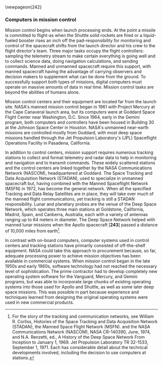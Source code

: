 \newpageon{242}

### Computers in mission control

Mission control begins when launch processing ends. At the
point a missile is committed to flight-as when the Shuttle solid rockets
are fired or a liquid-fueled booster rises an inch off the
pad-responsibility for monitoring and control of the spacecraft shifts
from the launch director and his crew to the flight director's team.
Three major tasks occupy the flight controllers: sampling the telemetry
stream to make certain everything is going well and to collect science
data, doing navigation calculations, and sending commands. Manned and
unmanned spacecraft require this support, with manned spacecraft having
the advantage of carrying observers and decision makers to supplement
what can be done from the ground. To successfully support both types of
missions, digital computers must operate on massive amounts of data in
real time. Mission control tasks are beyond the abilities of humans
alone.

Mission control centers and their equipment are located far from the
launch site. NASA's manned mission control began in 1961 with Project
Mercury at the Cape Canaveral launch area, but its computers were at
Goddard Space Flight Center near Washington, D.C. Since 1964, early in
the Gemini program, both computers and controllers have been housed in
Building 30 at the Johnson Space Center in Houston. NASA's unmanned
near-earth missions are controlled mostly from Goddard, with most deep
space missions handled through the Jet Propulsion Laboratory's (JPL)
Spaceflight Operations Facility in Pasadena, California.

In addition to control centers, mission support requires numerous
tracking stations to collect and format telemetry and radar data to help
in monitoring and navigation and to transmit commands. These widely
scattered stations and the control centers are linked together by the
NASA Communications Network (NASCOM), headquartered at Goddard. The
Space Tracking and Data Acquisition Network (STADAN), used to specialize
in unmanned spacecraft but, having combined with the Manned Spaceflight
Network (MSFN) in 1972, has become the general network. When all the
specified Tracking and Data Relay Satellites are in place, they will
take over much of the manned flight communications, yet tracking is
still a STADAN responsibility. Lunar and planetary probes are the venue
of the Deep Space Network, which operates three main stations at
Goldstone, California, Madrid, Spain, and Canberra, Australia, each with
a variety of antennas ranging up to 64 meters in diameter. The Deep
Space Network helped with manned lunar missions when the Apollo
spacecraft \[**243**\] passed a distance of 10,000 miles from
earth[^8-1a].

In contrast with on-board computers, computer systems used in control
centers and tracking stations have primarily consisted of off-the-shelf
equipment. NASA could take this approach to procurement because, so far,
adequate processing power to achieve mission objectives has been
available in commercial systems. When mission control began in the late
1950s and early 1960s, software technology had not reached the necessary
level of sophistication. The prime contractor had to develop completely
new operating system software for the Vanguard, Mercury, and Gemini
programs, but was able to incorporate large chunks of existing operating
systems into those used for Apollo and Shuttle, as well as some later
deep space missions. This was possible in part because experience and
techniques learned from designing the original operating systems were
used in new commercial products.

[^8-1a]: For the story of the tracking and communication
networks, see William R. Corliss, Histories of the Space Tracking and
Data Acquisition Network (STADAN), the Manned Space Flight Network
(MSFN). and the NASA Communications Network (NASCOM), NASA CR-140390,
June, 1974, and N.A. Renzetti, ed., A History of the Deep Space Network
From Inception to January 1, 1969. Jet Propulsion Laboratory TR 32-1533,
September 1, 1971. Each has considerable detail about the technical
developments involved, including the decision to use computers at
stations.
